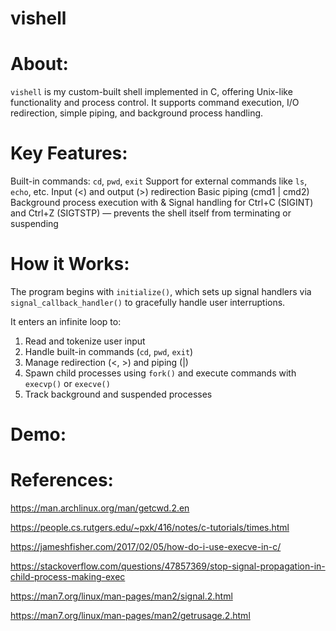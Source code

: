 # vishell

# About:
```vishell``` is my custom-built shell implemented in C, offering Unix-like functionality and process control. It supports command execution, I/O redirection, simple piping, and background process handling.

# Key Features:
Built-in commands: ```cd```, ```pwd```, ```exit```
Support for external commands like ```ls```, ```echo```, etc.
Input (<) and output (>) redirection
Basic piping (cmd1 | cmd2)
Background process execution with &
Signal handling for Ctrl+C (SIGINT) and Ctrl+Z (SIGTSTP) — prevents the shell itself from terminating or suspending

# How it Works:
The program begins with ```initialize()```, which sets up signal handlers via ```signal_callback_handler()``` to gracefully handle user interruptions.

It enters an infinite loop to:
1. Read and tokenize user input
2. Handle built-in commands (```cd```, ```pwd```, ```exit```)
3. Manage redirection (<, >) and piping (|)
4. Spawn child processes using ```fork()``` and execute commands with ```execvp()``` or ```execve()```
5. Track background and suspended processes

# Demo:

# References:
https://man.archlinux.org/man/getcwd.2.en

https://people.cs.rutgers.edu/~pxk/416/notes/c-tutorials/times.html

https://jameshfisher.com/2017/02/05/how-do-i-use-execve-in-c/

https://stackoverflow.com/questions/47857369/stop-signal-propagation-in-child-process-making-exec

https://man7.org/linux/man-pages/man2/signal.2.html

https://man7.org/linux/man-pages/man2/getrusage.2.html
